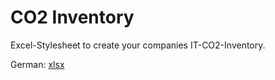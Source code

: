 # CO2 Inventory

Excel-Stylesheet to create your companies IT-CO2-Inventory.

German: [xlsx](./co2-inventar-de.xlsx)
